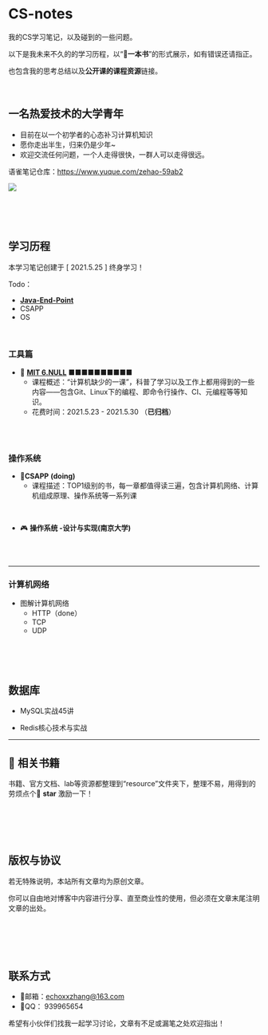 # CS-notes
我的CS学习笔记，以及碰到的一些问题。

以下是我未来不久的的学习历程，以“**📙一本书**”的形式展示，如有错误还请指正。

也包含我的思考总结以及**公开课的课程资源**链接。

<br>



## 一名热爱技术的大学青年

- 目前在以一个初学者的心态补习计算机知识
- 愿你走出半生，归来仍是少年~
- 欢迎交流任何问题，一个人走得很快，一群人可以走得很远。





语雀笔记仓库：https://www.yuque.com/zehao-59ab2

![](https://gitee.com/echoxxzhang/image_bed/raw/master/20211118235351.png)

<br><br><br>



## 学习历程

本学习笔记创建于 [ 2021.5.25 ]    终身学习！

Todo：

- [**Java-End-Point**](https://www.yuque.com/zehao-59ab2/sp8qbw)
- CSAPP
- OS

<br>

### 工具篇

- 🧨 [**MIT 6.NULL**](https://www.yuque.com/zehao-59ab2/missing/iszmpn)   ■■■■■■■■■■
  - 课程概述：“计算机缺少的一课”，科普了学习以及工作上都用得到的一些内容——包含Git、Linux下的编程、即命令行操作、CI、元编程等等知识。
  - 花费时间：2021.5.23 - 2021.5.30 （**已归档**）






<br><br>



### 操作系统

- 🥏**CSAPP** **(doing)** 
  - 课程描述：TOP1级别的书，每一章都值得读三遍，包含计算机网络、计算机组成原理、操作系统等一系列课



<br>

- 🎮 **操作系统 -设计与实现(南京大学)**





<br><br>

---



### 计算机网络

- 图解计算机网络
  - HTTP（done）
  - TCP
  - UDP

<br><br><br>

## 数据库

- MySQL实战45讲



- Redis核心技术与实战





---

## 📓 相关书籍

书籍、官方文档、lab等资源都整理到“resource”文件夹下，整理不易，用得到的劳烦点个🎈 **star** 激励一下！



<br>

<br><br>

## 版权与协议

若无特殊说明，本站所有文章均为原创文章。

你可以自由地对博客中内容进行分享、直至商业性的使用，但必须在文章末尾注明文章的出处。

##  



<br><br><br>

## 联系方式

- 🐼邮箱：[echoxxzhang@163.com](mailto:echoxxzhang@163.com)
- 🐧QQ：  939965654

希望有小伙伴们找我一起学习讨论，文章有不足或漏笔之处欢迎指出！





